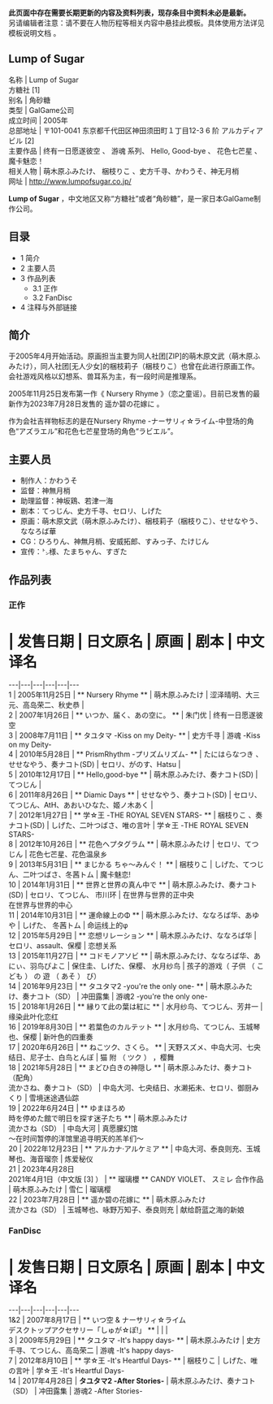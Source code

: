 **此页面中存在需要长期更新的内容及资料列表，现存条目中资料未必是最新。**  
另请编辑者注意：请不要在人物历程等相关内容中悬挂此模板。具体使用方法详见  模板说明文档  。

Lump of Sugar  
---  
名称  |  Lump of Sugar   
方糖社  [1]  
别名  |  角砂糖   
类型  |  GalGame公司   
成立时间  |  2005年   
总部地址  |  〒101-0041 东京都千代田区神田须田町１丁目12-3 6 阶 アルカディアビル  [2]   
主要作品  |  终有一日愿遂彼空  、  游魂  系列、  Hello, Good-bye  、  花色七芒星  、  魔卡魅恋！   
相关人物  |  萌木原ふみたけ、  梱枝りこ  、史方千寻、かわうそ、神无月梢   
网址  |  http://www.lumpofsugar.co.jp/   
  
**Lump of Sugar** ，中文地区又称“方糖社”或者“角砂糖”，是一家日本GalGame制作公司。

##  目录

  * 1  简介 
  * 2  主要人员 
  * 3  作品列表 
    * 3.1  正作 
    * 3.2  FanDisc 
  * 4  注释与外部链接 

##  简介

于2005年4月开始活动。原画担当主要为同人社团[ZIP]的萌木原文武（萌木原ふみたけ），同人社团[无人少女]的梱枝莉子（梱枝りこ）也曾在此进行原画工作。会社游戏风格以幻想系、兽耳系为主，有一段时间是推理系。

2005年11月25日发布第一作《  Nursery Rhyme  》（恋之童谣）。目前已发售的最新作为2023年7月28日发售的  遥か碧の花嫁に  。

作为会社吉祥物标志的是在Nursery Rhyme -ナーサリィ☆ライム-中登场的角色“アズラエル”和花色七芒星登场的角色“ラビエル”。

##  主要人员

  * 制作人：かわうそ 
  * 监督：神無月梢 
  * 助理监督：神坂鶏、若津一海 
  * 剧本：てっじん、史方千寻、セロリ、しげた 
  * 原画：萌木原文武（萌木原ふみたけ）、梱枝莉子（梱枝りこ）、せせなやう、ななろば華 
  * CG：ひろりん、神無月梢、安威拓郎、すみっ子、たけじん 
  * 宣传：㌧様、たまちゃん、すぎた 

##  作品列表

###  正作

#  |  发售日期  |  日文原名  |  原画  |  剧本  |  中文译名   
---|---|---|---|---|---  
1  |  2005年11月25日  |  ** Nursery Rhyme  ** |  萌木原ふみたけ  |  涩泽晴明、大三元、高岛荣二、秋史恭  |   
2  |  2007年1月26日  |  ** いつか、届く、あの空に。  ** |  朱门优  |  终有一日愿遂彼空   
3  |  2008年7月11日  |  ** タユタマ -Kiss on my Deity-  ** |  史方千寻  |  游魂 -Kiss on my Deity-   
4  |  2010年5月28日  |  ** PrismRhythm -プリズムリズム-  ** |  たにはらなつき  、せせなやう、奏ナコト(SD)  |  セロリ、がのす、Hatsu  |   
5  |  2010年12月17日  |  ** Hello,good-bye  ** |  萌木原ふみたけ、奏ナコト(SD)  |  てつじん  |   
6  |  2011年8月26日  |  ** Diamic Days  ** |  せせなやう、奏ナコト(SD)  |  セロリ、てつじん、AtH、あおいひなた、姬ノ木あく  |   
7  |  2012年1月27日  |  ** 学☆王 -THE ROYAL SEVEN STARS-  ** |  梱枝りこ  、奏ナコト(SD)  |  しげた、二叶つばさ、唯の言叶  |  学☆王 -THE ROYAL SEVEN STARS-   
8  |  2012年10月26日  |  ** 花色ヘプタグラム  ** |  萌木原ふみたけ  |  セロリ、てつじん  |  花色七芒星、花色温泉乡   
9  |  2013年5月31日  |  ** まじかる ちゃ～みんぐ！  ** |  梱枝りこ  |  しげた、てつじん、二叶つばさ、冬茜トム  |  魔卡魅恋!   
10  |  2014年1月31日  |  ** 世界と世界の真ん中で  ** |  萌木原ふみたけ、奏ナコト(SD)  |  セロリ、てつじん、  市川环  |  在世界与世界的正中央   
在世界与世界的中心  
11  |  2014年10月31日  |  ** 運命線上のΦ  ** |  萌木原ふみたけ、ななろば华、あゆや  |  しげた、  冬茜トム  |  命运线上的φ   
12  |  2015年5月29日  |  ** 恋想リレーション  ** |  萌木原ふみたけ、ななろば华  |  セロリ、assault、保樱  |  恋想关系   
13  |  2015年11月27日  |  ** コドモノアソビ  ** |  萌木原ふみたけ、ななろば华、あにぃ、羽鸟ぴよこ  |  保住圭、しげた、保樱、  水月纱鸟  |  孩子的游戏（  子供  （  こども  ）  の  遊  （  あそ  ）  び）   
14  |  2016年9月23日  |  ** タユタマ2 -you're the only one-  ** |  萌木原ふみたけ、奏ナコト（SD）  |  冲田露集  |  游魂2 -you're the only one-   
15  |  2018年1月26日  |  ** 縁りて此の葉は紅に  ** |  水月纱鸟、てつじん、芳井一  |  缘染此叶化恋红   
16  |  2019年8月30日  |  ** 若葉色のカルテット  ** |  水月纱鸟、てつじん、玉城琴也、保樱  |  新叶色的四重奏   
17  |  2020年6月26日  |  ** ねこツク、さくら。  ** |  天野スズメ、中岛大河、七央结日、尼子士、白鸟とんぼ  |  猫  附  （  ツク  ）  ，樱舞   
18  |  2021年5月28日  |  ** まどひ白きの神隠し  ** |  萌木原ふみたけ、奏ナコト（配角）   
流かさね、奏ナコト（SD）  |  中岛大河、七央结日、水濑拓未、セロリ、御厨みくり  |  雪境迷途遇仙踪   
19  |  2022年6月24日  |  ** ゆまほろめ   
時を停めた館で明日を探す迷子たち  ** |  萌木原ふみたけ   
流かさね（SD）  |  中岛大河  |  真愿朦幻馆   
～在时间暂停的洋馆里追寻明天的羔羊们～  
20  |  2022年12月23日  |  ** アルカナ·アルケミア  ** |  中岛大河、泰良则充、玉城琴也、海音瑠奈  |  炼爱秘仪   
21  |  2023年4月28日   
2021年4月1日（中文版  [3]  ）  |  ** 瑠璃櫻  ** CANDY VIOLET、  スミレ  合作作品  |  萌木原ふみたけ  |  雪仁  |  瑠璃樱   
22  |  2023年7月28日  |  ** 遥か碧の花嫁に  ** |  萌木原ふみたけ   
流かさね（SD）  |  玉城琴也、咏野万知子、泰良则充  |  献给蔚蓝之海的新娘   
  
###  FanDisc

#  |  发售日期  |  日文原名  |  原画  |  剧本  |  中文译名   
---|---|---|---|---|---  
1&2  |  2007年8月17日  |  ** いつ空  & ナーサリィ☆ライム    
デスクトップアクセサリー「しゅが☆ぽ!」  ** |  |  |   
3  |  2009年5月29日  |  ** タユタマ -It's happy days-  ** |  萌木原ふみたけ  |  史方千寻、てつじん、高岛荣二  |  游魂 -It's happy days-   
7  |  2012年8月10日  |  ** 学☆王 -It's Heartful Days-  ** |  梱枝りこ  |  しげた、唯の言叶  |  学☆王 -It's Heartful Days-   
14  |  2017年4月28日  |  **タユタマ2 -After Stories-** |  萌木原ふみたけ、奏ナコト（SD）  |  冲田露集  |  游魂2 -After Stories-   
  